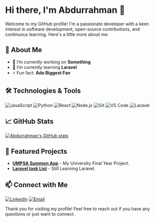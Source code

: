 # Hi there, I'm Abdurrahman 👋

Welcome to my GitHub profile! I'm a passionate developer with a keen interest in software development, open-source contributions, and continuous learning. Here's a little more about me:

## 🚀 About Me

- 🔭 I’m currently working on **Something**
- 🌱 I’m currently learning **Laravel**
- ⚡ Fun fact: **Ado Biggest Fan**

## 🛠️ Technologies & Tools

![JavaScript](https://img.shields.io/badge/-JavaScript-black?style=flat-square&logo=javascript)
![Python](https://img.shields.io/badge/-Python-black?style=flat-square&logo=python)
![React](https://img.shields.io/badge/-React-black?style=flat-square&logo=react)
![Node.js](https://img.shields.io/badge/-Node.js-black?style=flat-square&logo=node.js)
![Git](https://img.shields.io/badge/-Git-black?style=flat-square&logo=git)
![VS Code](https://img.shields.io/badge/-VS_Code-black?style=flat-square&logo=visual-studio-code)
![Laravel](https://img.shields.io/badge/-Laravel-black?style=flat-square&logo=laravel)

## 📈 GitHub Stats

[![Abdurrahman's GitHub stats](https://github-readme-stats.vercel.app/api?username=abdurrahmanmh&show_icons=true&theme=radical)](https://github.com/abdurrahmanmh)

## 🌟 Featured Projects

- [**UMPSA Summon App**](https://github.com/abdurrahmanmh/UMPSA_Summon) - My University Final Year Project.
- [**Laravel task List**](https://github.com/abdurrahmanmh/laravel11-task-list) - Still Learning Laravel.

## 📫 Connect with Me

[![LinkedIn](https://img.shields.io/badge/-LinkedIn-black?style=flat-square&logo=linkedin)](https://www.linkedin.com/in/abdurrahman-mohd-husaini-260491256/)
[![Email](https://img.shields.io/badge/-Email-black?style=flat-square&logo=gmail)](mailto:arahmanmh15@gmail.com)

Thank you for visiting my profile! Feel free to reach out if you have any questions or just want to connect.
